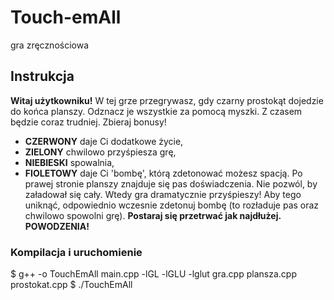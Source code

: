 # Touch-emAll
gra zręcznościowa

## Instrukcja

**Witaj użytkowniku!**
W tej grze przegrywasz, gdy czarny prostokąt dojedzie do końca planszy.
Odznacz je wszystkie za pomocą myszki. Z czasem będzie coraz trudniej. 
Zbieraj bonusy!
- **CZERWONY** daje Ci dodatkowe życie,
- **ZIELONY** chwilowo przyśpiesza grę,
- **NIEBIESKI** spowalnia, 
- **FIOLETOWY** daje Ci 'bombę', którą zdetonować możesz spacją. 
Po prawej stronie planszy znajduje się pas doświadczenia. Nie pozwól, by załadował się cały.
Wtedy gra dramatycznie przyśpieszy!
Aby tego uniknąć, odpowiednio wczesnie zdetonuj bombę (to rozładuje pas oraz chwilowo spowolni grę).
**Postaraj się przetrwać jak najdłużej. 
POWODZENIA!**

### Kompilacja i uruchomienie 
$ g++ -o TouchEmAll main.cpp -lGL -lGLU -lglut gra.cpp plansza.cpp prostokat.cpp
$ ./TouchEmAll
